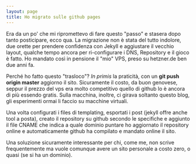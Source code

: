 ```yaml
---
layout: page
title: Ho migrato sulle github pages
---
```

Era da un po' che mi ripromettevo di fare questo "passo" e stasera dopo tanto posticipare, ecco qua.
La migrazione non è stata del tutto indolore, due orette per prendere confidenza con Jekyll e aggiustare il vecchio layout, qualche tempo ancora per ri-configurare i DNS, Repository e il gioco è fatto.
Ho mandato così in pensione il "mio" VPS, preso su hetzner.de ben due anni fa.

Perché ho fatto questo "trasloco"? *In primis* la praticità, con un **git push origin master** aggiorno il sito. Sicuramente il costo, da buon genovese, seppur il prezzo del vps era molto competitivo quello di github lo è ancora di più essendo gratis. Sulla macchina, inoltre, ci girava soltanto questo blog, gli esperimenti ormai li faccio su macchine virtuali.

Una volta configurati i files di templating, esportati i post (jekyll offre anche tool a posta), creato il repository su github secondo le specifiche e aggiunto il file CNAME che indica a quale dominio puntare ho aggiornato il repository online e automaticamente github ha compilato e mandato online il sito.

Una soluzione sicuramente interessante per chi, come me, non scrive frequentemente ma vuole comunque avere un sito personale a costo zero, o quasi (se si ha un dominio).